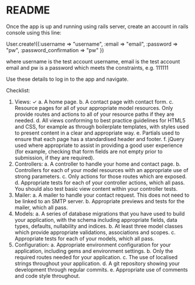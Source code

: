 # README

Once the app is up and running using rails server, create an account in rails console using this line:

User.create!({:username => "username", :email => "email", :password => "pw", :password_confirmation => "pw" })

where username is the test account username, email is the test account email and pw is a password which meets the constraints, e.g. 111111

Use these details to log in to the app and navigate.




Checklist:

1. Views: ✓
a. A home page.
b. A contact page with contact form.
c. Resource pages for all of your appropriate model resources. Only provide
routes and actions to all of your resource paths if they are needed.
d. All views conforming to best practice guidelines for HTML5 and CSS, for
example as through boilerplate templates, with styles used to present content
in a clear and appropriate way.
e. Partials used to ensure that each page has a standardised header and footer.
f. jQuery used where appropriate to assist in providing a good user experience
(for example, checking that form fields are not empty prior to submission,
if they are required).
2. Controllers:
a. A controller to handle your home and contact page.
b. Controllers for each of your model resources with an appropriate use of
strong parameters.
c. Only actions for those routes which are exposed.
d. Appropriate tests for each of your controller actions, which all pass. You
should also test basic view content within your controller tests.
3. Mailer:
a. A mailer to handle your contact request. This does not need to be linked to
an SMTP server.
b. Appropriate previews and tests for the mailer, which all pass.
4. Models:
a. A series of database migrations that you have used to build your application,
with the schema including appropriate fields, data types, defaults, nullability
and indices.
b. At least three model classes which provide appropriate validations,
associations and scopes.
c. Appropriate tests for each of your models, which all pass.
5. Configuration:
a. Appropriate environment configuration for your application, including
gems and environment settings.
b. Only the required routes needed for your application.
c. The use of localised strings throughout your application.
d. A git repository showing your development through regular commits.
e. Appropriate use of comments and code style throughout.